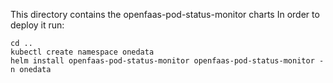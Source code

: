 This directory contains the openfaas-pod-status-monitor charts
In order to deploy it run:

```
cd ..
kubectl create namespace onedata
helm install openfaas-pod-status-monitor openfaas-pod-status-monitor -n onedata
```

